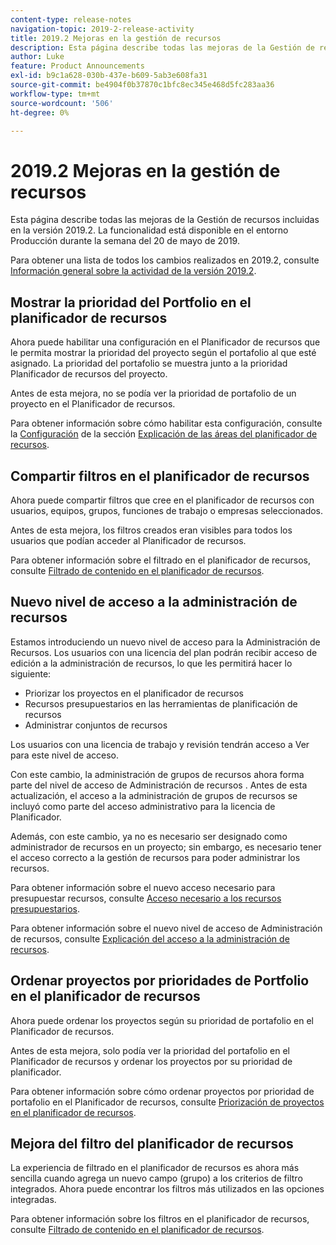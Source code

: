 ```yaml
---
content-type: release-notes
navigation-topic: 2019-2-release-activity
title: 2019.2 Mejoras en la gestión de recursos
description: Esta página describe todas las mejoras de la Gestión de recursos incluidas en la versión 2019.2. La funcionalidad está disponible en el entorno Producción durante la semana del 20 de mayo de 2019.
author: Luke
feature: Product Announcements
exl-id: b9c1a628-030b-437e-b609-5ab3e608fa31
source-git-commit: be4904f0b37870c1bfc8ec345e468d5fc283aa36
workflow-type: tm+mt
source-wordcount: '506'
ht-degree: 0%

---
```


# 2019.2 Mejoras en la gestión de recursos

Esta página describe todas las mejoras de la Gestión de recursos incluidas en la versión 2019.2. La funcionalidad está disponible en el entorno Producción durante la semana del 20 de mayo de 2019.

Para obtener una lista de todos los cambios realizados en 2019.2, consulte [Información general sobre la actividad de la versión 2019.2](../../../../product-announcements/product-releases/quarterly-release-archive/2019.2-release-activity/2019.2-release-activity-overview.md).

## Mostrar la prioridad del Portfolio en el planificador de recursos

Ahora puede habilitar una configuración en el Planificador de recursos que le permita mostrar la prioridad del proyecto según el portafolio al que esté asignado. La prioridad del portafolio se muestra junto a la prioridad Planificador de recursos del proyecto.

Antes de esta mejora, no se podía ver la prioridad de portafolio de un proyecto en el Planificador de recursos.

Para obtener información sobre cómo habilitar esta configuración, consulte la [Configuración](../../../../resource-mgmt/resource-planning/resource-planner-navigation.md#settings) de la sección [Explicación de las áreas del planificador de recursos](../../../../resource-mgmt/resource-planning/resource-planner-navigation.md).

## Compartir filtros en el planificador de recursos

Ahora puede compartir filtros que cree en el planificador de recursos con usuarios, equipos, grupos, funciones de trabajo o empresas seleccionados.

Antes de esta mejora, los filtros creados eran visibles para todos los usuarios que podían acceder al Planificador de recursos.

Para obtener información sobre el filtrado en el planificador de recursos, consulte [Filtrado de contenido en el planificador de recursos](../../../../resource-mgmt/resource-planning/filter-resource-planner.md).

## Nuevo nivel de acceso a la administración de recursos

Estamos introduciendo un nuevo nivel de acceso para la Administración de Recursos. Los usuarios con una licencia del plan podrán recibir acceso de edición a la administración de recursos, lo que les permitirá hacer lo siguiente:

* Priorizar los proyectos en el planificador de recursos
* Recursos presupuestarios en las herramientas de planificación de recursos
* Administrar conjuntos de recursos

Los usuarios con una licencia de trabajo y revisión tendrán acceso a Ver para este nivel de acceso.

Con este cambio, la administración de grupos de recursos ahora forma parte del nivel de acceso de Administración de recursos . Antes de esta actualización, el acceso a la administración de grupos de recursos se incluyó como parte del acceso administrativo para la licencia de Planificador.

Además, con este cambio, ya no es necesario ser designado como administrador de recursos en un proyecto; sin embargo, es necesario tener el acceso correcto a la gestión de recursos para poder administrar los recursos.

Para obtener información sobre el nuevo acceso necesario para presupuestar recursos, consulte [Acceso necesario a los recursos presupuestarios](../../../../resource-mgmt/resource-planning/access-needed-to-budget-resources.md).

Para obtener información sobre el nuevo nivel de acceso de Administración de recursos, consulte [Explicación del acceso a la administración de recursos](../../../../administration-and-setup/add-users/configure-and-grant-access/grant-access-resource-management.md).

## Ordenar proyectos por prioridades de Portfolio en el planificador de recursos

Ahora puede ordenar los proyectos según su prioridad de portafolio en el Planificador de recursos.

Antes de esta mejora, solo podía ver la prioridad del portafolio en el Planificador de recursos y ordenar los proyectos por su prioridad de planificador.

Para obtener información sobre cómo ordenar proyectos por prioridad de portafolio en el Planificador de recursos, consulte [Priorización de proyectos en el planificador de recursos](../../../../resource-mgmt/resource-planning/prioritize-projects-resource-planner.md).

## Mejora del filtro del planificador de recursos

La experiencia de filtrado en el planificador de recursos es ahora más sencilla cuando agrega un nuevo campo (grupo) a los criterios de filtro integrados. Ahora puede encontrar los filtros más utilizados en las opciones integradas.

Para obtener información sobre los filtros en el planificador de recursos, consulte [Filtrado de contenido en el planificador de recursos](../../../../resource-mgmt/resource-planning/filter-resource-planner.md).


